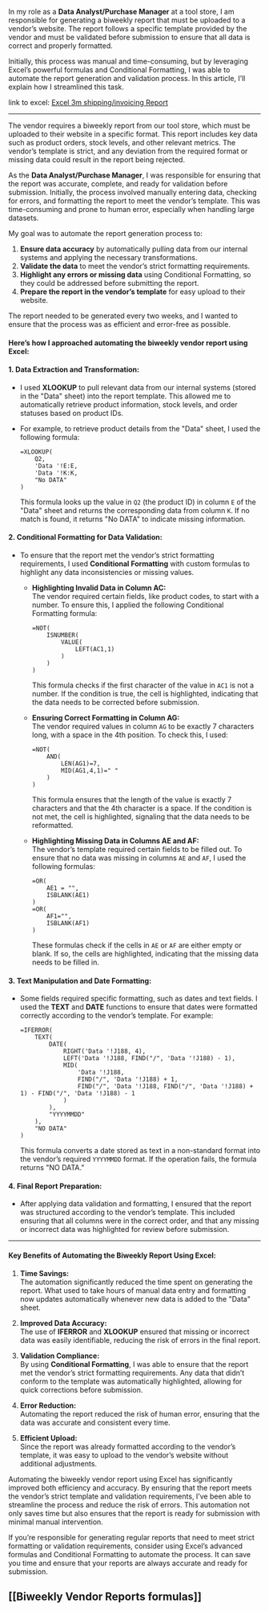 In my role as a **Data Analyst/Purchase Manager** at a tool store, I am responsible for generating a biweekly report that must be uploaded to a vendor’s website. The report follows a specific template provided by the vendor and must be validated before submission to ensure that all data is correct and properly formatted.

Initially, this process was manual and time-consuming, but by leveraging Excel’s powerful formulas and Conditional Formatting, I was able to automate the report generation and validation process. In this article, I’ll explain how I streamlined this task.

link to excel: [Excel 3m shipping/invoicing Report](https://docs.google.com/spreadsheets/d/1gwy8CGODaQDoYCTxLSq2n1ZZUPMnF1sl/edit?usp=sharing&ouid=108661624230142891935&rtpof=true&sd=true)

---

The vendor requires a biweekly report from our tool store, which must be uploaded to their website in a specific format. This report includes key data such as product orders, stock levels, and other relevant metrics. The vendor’s template is strict, and any deviation from the required format or missing data could result in the report being rejected.

As the **Data Analyst/Purchase Manager**, I was responsible for ensuring that the report was accurate, complete, and ready for validation before submission. Initially, the process involved manually entering data, checking for errors, and formatting the report to meet the vendor’s template. This was time-consuming and prone to human error, especially when handling large datasets.

My goal was to automate the report generation process to:

1. **Ensure data accuracy** by automatically pulling data from our internal systems and applying the necessary transformations.
2. **Validate the data** to meet the vendor’s strict formatting requirements.
3. **Highlight any errors or missing data** using Conditional Formatting, so they could be addressed before submitting the report.
4. **Prepare the report in the vendor’s template** for easy upload to their website.

The report needed to be generated every two weeks, and I wanted to ensure that the process was as efficient and error-free as possible.

#### **Here’s how I approached automating the biweekly vendor report using Excel:**

#### 1. **Data Extraction and Transformation:**

- I used **XLOOKUP** to pull relevant data from our internal systems (stored in the "Data" sheet) into the report template. This allowed me to automatically retrieve product information, stock levels, and order statuses based on product IDs.
    
- For example, to retrieve product details from the "Data" sheet, I used the following formula:
    
    
    
    ```excel
    =XLOOKUP(
        Q2, 
        'Data '!E:E, 
        'Data '!K:K, 
        "No DATA"
    )
    ```
    
    This formula looks up the value in `Q2` (the product ID) in column `E` of the "Data" sheet and returns the corresponding data from column `K`. If no match is found, it returns "No DATA" to indicate missing information.
    

#### 2. **Conditional Formatting for Data Validation:**

- To ensure that the report met the vendor’s strict formatting requirements, I used **Conditional Formatting** with custom formulas to highlight any data inconsistencies or missing values.
    
    - **Highlighting Invalid Data in Column AC:**  
        The vendor required certain fields, like product codes, to start with a number. To ensure this, I applied the following Conditional Formatting formula:
        
        
        
        ```excel
        =NOT(
            ISNUMBER(
                VALUE(
                    LEFT(AC1,1)
                )
            )
        )
        ```
        
        This formula checks if the first character of the value in `AC1` is not a number. If the condition is true, the cell is highlighted, indicating that the data needs to be corrected before submission.
        
    - **Ensuring Correct Formatting in Column AG:**  
        The vendor required values in column `AG` to be exactly 7 characters long, with a space in the 4th position. To check this, I used:
        
        
        
        ```excel
        =NOT(
            AND(
                LEN(AG1)=7, 
                MID(AG1,4,1)=" "
            )
        )
        ```
        
        This formula ensures that the length of the value is exactly 7 characters and that the 4th character is a space. If the condition is not met, the cell is highlighted, signaling that the data needs to be reformatted.
        
    - **Highlighting Missing Data in Columns AE and AF:**  
        The vendor’s template required certain fields to be filled out. To ensure that no data was missing in columns `AE` and `AF`, I used the following formulas:
        
        
        
        ```excel
        =OR(
            AE1 = "", 
            ISBLANK(AE1)
        )
        =OR(
            AF1="", 
            ISBLANK(AF1)
        )
        ```
        
        These formulas check if the cells in `AE` or `AF` are either empty or blank. If so, the cells are highlighted, indicating that the missing data needs to be filled in.
        

#### 3. **Text Manipulation and Date Formatting:**

- Some fields required specific formatting, such as dates and text fields. I used the **TEXT** and **DATE** functions to ensure that dates were formatted correctly according to the vendor’s template. For example:
    
    
    
    ```excel
    =IFERROR(
        TEXT(
            DATE(
                RIGHT('Data '!J188, 4), 
                LEFT('Data '!J188, FIND("/", 'Data '!J188) - 1), 
                MID(
                    'Data '!J188, 
                    FIND("/", 'Data '!J188) + 1, 
                    FIND("/", 'Data '!J188, FIND("/", 'Data '!J188) + 1) - FIND("/", 'Data '!J188) - 1
                )
            ), 
            "YYYYMMDD"
        ),
        "NO DATA"
    )
    ```
    
    This formula converts a date stored as text in a non-standard format into the vendor’s required `YYYYMMDD` format. If the operation fails, the formula returns "NO DATA."
    

#### 4. **Final Report Preparation:**

- After applying data validation and formatting, I ensured that the report was structured according to the vendor’s template. This included ensuring that all columns were in the correct order, and that any missing or incorrect data was highlighted for review before submission.

---

#### **Key Benefits of Automating the Biweekly Report Using Excel:**

1. **Time Savings:**  
    The automation significantly reduced the time spent on generating the report. What used to take hours of manual data entry and formatting now updates automatically whenever new data is added to the "Data" sheet.
    
2. **Improved Data Accuracy:**  
    The use of **IFERROR** and **XLOOKUP** ensured that missing or incorrect data was easily identifiable, reducing the risk of errors in the final report.
    
3. **Validation Compliance:**  
    By using **Conditional Formatting**, I was able to ensure that the report met the vendor’s strict formatting requirements. Any data that didn’t conform to the template was automatically highlighted, allowing for quick corrections before submission.
    
4. **Error Reduction:**  
    Automating the report reduced the risk of human error, ensuring that the data was accurate and consistent every time.
    
5. **Efficient Upload:**  
    Since the report was already formatted according to the vendor’s template, it was easy to upload to the vendor’s website without additional adjustments.
    


Automating the biweekly vendor report using Excel has significantly improved both efficiency and accuracy. By ensuring that the report meets the vendor’s strict template and validation requirements, I’ve been able to streamline the process and reduce the risk of errors. This automation not only saves time but also ensures that the report is ready for submission with minimal manual intervention.

If you’re responsible for generating regular reports that need to meet strict formatting or validation requirements, consider using Excel’s advanced formulas and Conditional Formatting to automate the process. It can save you time and ensure that your reports are always accurate and ready for submission.

## [[Biweekly Vendor Reports formulas]]
